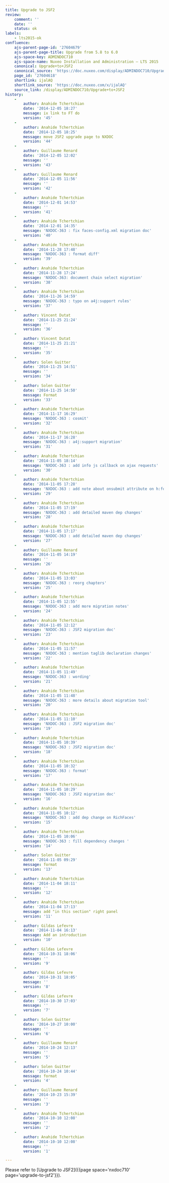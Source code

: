 ```yaml
---
title: Upgrade to JSF2
review:
    comment: ''
    date: ''
    status: ok
labels:
    - lts2015-ok
confluence:
    ajs-parent-page-id: '27604679'
    ajs-parent-page-title: Upgrade from 5.8 to 6.0
    ajs-space-key: ADMINDOC710
    ajs-space-name: Nuxeo Installation and Administration — LTS 2015
    canonical: Upgrade+to+JSF2
    canonical_source: 'https://doc.nuxeo.com/display/ADMINDOC710/Upgrade+to+JSF2'
    page_id: '27604618'
    shortlink: ijalAQ
    shortlink_source: 'https://doc.nuxeo.com/x/ijalAQ'
    source_link: /display/ADMINDOC710/Upgrade+to+JSF2
history:
    - 
        author: Anahide Tchertchian
        date: '2014-12-05 18:27'
        message: ix link to FT do
        version: '45'
    - 
        author: Anahide Tchertchian
        date: '2014-12-05 18:25'
        message: move JSF2 upgrade page to NXDOC
        version: '44'
    - 
        author: Guillaume Renard
        date: '2014-12-05 12:02'
        message: ''
        version: '43'
    - 
        author: Guillaume Renard
        date: '2014-12-05 11:56'
        message: ''
        version: '42'
    - 
        author: Anahide Tchertchian
        date: '2014-12-01 14:53'
        message: ''
        version: '41'
    - 
        author: Anahide Tchertchian
        date: '2014-12-01 14:35'
        message: 'NXDOC-363 : fix faces-config.xml migration doc'
        version: '40'
    - 
        author: Anahide Tchertchian
        date: '2014-11-28 17:48'
        message: 'NXDOC-363 : format diff'
        version: '39'
    - 
        author: Anahide Tchertchian
        date: '2014-11-28 17:24'
        message: 'NXDOC-363: document chain select migration'
        version: '38'
    - 
        author: Anahide Tchertchian
        date: '2014-11-26 14:59'
        message: 'NXDOC-363 : typo on a4j:support rules'
        version: '37'
    - 
        author: Vincent Dutat
        date: '2014-11-25 21:24'
        message: ''
        version: '36'
    - 
        author: Vincent Dutat
        date: '2014-11-25 21:21'
        message: ''
        version: '35'
    - 
        author: Solen Guitter
        date: '2014-11-25 14:51'
        message: ''
        version: '34'
    - 
        author: Solen Guitter
        date: '2014-11-25 14:50'
        message: Format
        version: '33'
    - 
        author: Anahide Tchertchian
        date: '2014-11-17 16:29'
        message: 'NXDOC-363 : cosmit'
        version: '32'
    - 
        author: Anahide Tchertchian
        date: '2014-11-17 16:28'
        message: 'NXDOC-363 : a4j:support migration'
        version: '31'
    - 
        author: Anahide Tchertchian
        date: '2014-11-05 18:14'
        message: 'NXDOC-363 : add info js callback on ajax requests'
        version: '30'
    - 
        author: Anahide Tchertchian
        date: '2014-11-05 17:28'
        message: 'NXDOC-363 : add note about onsubmit attribute on h:form tag'
        version: '29'
    - 
        author: Anahide Tchertchian
        date: '2014-11-05 17:19'
        message: 'NXDOC-363 : add detailed maven dep changes'
        version: '28'
    - 
        author: Anahide Tchertchian
        date: '2014-11-05 17:17'
        message: 'NXDOC-363 : add detailed maven dep changes'
        version: '27'
    - 
        author: Guillaume Renard
        date: '2014-11-05 14:19'
        message: ''
        version: '26'
    - 
        author: Anahide Tchertchian
        date: '2014-11-05 13:03'
        message: 'NXDOC-363 : reorg chapters'
        version: '25'
    - 
        author: Anahide Tchertchian
        date: '2014-11-05 12:55'
        message: 'NXDOC-363 : add more migration notes'
        version: '24'
    - 
        author: Anahide Tchertchian
        date: '2014-11-05 12:12'
        message: 'NXDOC-363 : JSF2 migration doc'
        version: '23'
    - 
        author: Anahide Tchertchian
        date: '2014-11-05 11:57'
        message: 'NXDOC-363 : mention taglib declaration changes'
        version: '22'
    - 
        author: Anahide Tchertchian
        date: '2014-11-05 11:49'
        message: 'NXDOC-363 : wording'
        version: '21'
    - 
        author: Anahide Tchertchian
        date: '2014-11-05 11:48'
        message: 'NXDOC-363 : more details about migration tool'
        version: '20'
    - 
        author: Anahide Tchertchian
        date: '2014-11-05 11:10'
        message: 'NXDOC-363 : JSF2 migration doc'
        version: '19'
    - 
        author: Anahide Tchertchian
        date: '2014-11-05 10:39'
        message: 'NXDOC-363 : JSF2 migration doc'
        version: '18'
    - 
        author: Anahide Tchertchian
        date: '2014-11-05 10:32'
        message: 'NXDOC-363 : format'
        version: '17'
    - 
        author: Anahide Tchertchian
        date: '2014-11-05 10:29'
        message: 'NXDOC-363 : JSF2 migration doc'
        version: '16'
    - 
        author: Anahide Tchertchian
        date: '2014-11-05 10:12'
        message: 'NXDOC-363 : add dep change on RichFaces'
        version: '15'
    - 
        author: Anahide Tchertchian
        date: '2014-11-05 10:06'
        message: 'NXDOC-363 : fill dependency changes '
        version: '14'
    - 
        author: Solen Guitter
        date: '2014-11-05 09:29'
        message: format
        version: '13'
    - 
        author: Anahide Tchertchian
        date: '2014-11-04 18:11'
        message: ''
        version: '12'
    - 
        author: Anahide Tchertchian
        date: '2014-11-04 17:13'
        message: add "in this section" right panel
        version: '11'
    - 
        author: Gildas Lefevre
        date: '2014-11-04 16:13'
        message: Add an introduction
        version: '10'
    - 
        author: Gildas Lefevre
        date: '2014-10-31 18:06'
        message: ''
        version: '9'
    - 
        author: Gildas Lefevre
        date: '2014-10-31 18:05'
        message: ''
        version: '8'
    - 
        author: Gildas Lefevre
        date: '2014-10-30 17:03'
        message: ''
        version: '7'
    - 
        author: Solen Guitter
        date: '2014-10-27 10:00'
        message: ''
        version: '6'
    - 
        author: Guillaume Renard
        date: '2014-10-24 12:13'
        message: ''
        version: '5'
    - 
        author: Solen Guitter
        date: '2014-10-24 10:44'
        message: format
        version: '4'
    - 
        author: Guillaume Renard
        date: '2014-10-23 15:39'
        message: ''
        version: '3'
    - 
        author: Anahide Tchertchian
        date: '2014-10-10 12:08'
        message: ''
        version: '2'
    - 
        author: Anahide Tchertchian
        date: '2014-10-10 12:08'
        message: ''
        version: '1'

---
```

Please refer to [Upgrade to JSF2]({{page space='nxdoc710' page='upgrade-to-jsf2'}}).